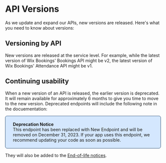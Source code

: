 # API Versions

As we update and expand our APIs, new versions are released. Here's what you need to know about versions:

## Versioning by API

New versions are released at the service level. 
For example, while the latest version of Wix Bookings' Bookings API might be v2, the latest version of Wix Bookings' Attendance API might be v1.

## Continuing usability
When a new version of an API is released, the earlier version is deprecated. It will remain available for approximately 6 months to give you time to move to the new version.
Deprecated endpoints will include the following note in the docuementation:

<div style="background-color: #d4e7fe; padding: 18px 24px; border-radius: 6px; border: 1px solid #224670; box-sizing: border-box; display: inline-block">
    <b>Deprecation Notice</b>
    <br/>
    <span>This endpoint has been replaced with New Endpoint and will be removed on December 31, 2023. If your app uses this endpoint, we recommend updating your code as soon as possible.</span>
</div>

They will also be added to the [End-of-life notices](https://dev.wix.com/docs/rest/articles/what-s-new/end-of-life-notices).

